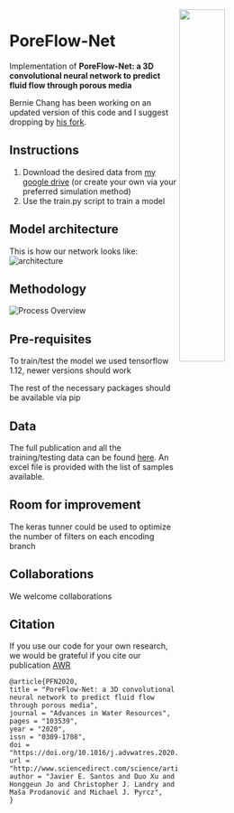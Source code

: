 <img align="right" width="40%" height="40%" src="https://github.com/je-santos/PoreFlow-Net/blob/master/ilustrations/flow.PNG"/>

# PoreFlow-Net
Implementation of
**PoreFlow-Net: a 3D convolutional neural network to predict fluid flow through porous media**

Bernie Chang has been working on an updated version of this code and I suggest dropping by [his fork](https://github.com/BC-Chang/PoreFlow-Net).
## Instructions
1. Download the desired data from [my google drive](https://drive.google.com/drive/folders/1iQzeNL1BSOeh5repwVlkM0y4sZyeh6Kd?usp=sharing) (or create your own via your preferred simulation method)
2. Use the train.py script to train a model

## Model architecture
This is how our network looks like:
![architecture](https://github.com/je-santos/PoreFlow-Net/blob/master/ilustrations/net.JPG)
## Methodology
![Process Overview](https://github.com/je-santos/PoreFlow-Net/blob/master/ilustrations/workflow.PNG)
## Pre-requisites
To train/test the model we used tensorflow 1.12, newer versions should work

The rest of the necessary packages should be available via pip

## Data
The full publication and all the training/testing data can be found [here](https://drive.google.com/drive/folders/1iQzeNL1BSOeh5repwVlkM0y4sZyeh6Kd?usp=sharing). An excel file is provided with the list of samples available.  


## Room for improvement
The keras tunner could be used to optimize the number of filters on each encoding branch

## Collaborations
We welcome collaborations


## Citation
If you use our code for your own research, we would be grateful if you cite our publication
[AWR](https://www.sciencedirect.com/science/article/pii/S0309170819311145)
```
@article{PFN2020,
title = "PoreFlow-Net: a 3D convolutional neural network to predict fluid flow through porous media",
journal = "Advances in Water Resources",
pages = "103539",
year = "2020",
issn = "0309-1708",
doi = "https://doi.org/10.1016/j.advwatres.2020.103539",
url = "http://www.sciencedirect.com/science/article/pii/S0309170819311145",
author = "Javier E. Santos and Duo Xu and Honggeun Jo and Christopher J. Landry and Maša Prodanović and Michael J. Pyrcz",
}
```

